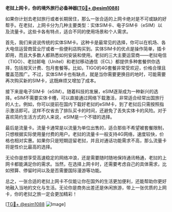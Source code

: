 **老挝上网卡，你的境外旅行必备神器[[TG💪+ @esim1088](https://t.me/s/esim1088)]**

如果你计划去老挝旅行或者长期居住，那么一张合适的上网卡绝对是不可或缺的好帮手。在老挝，上网卡分为几种主要类型：实体SIM卡、电子SIM卡（eSIM）以及流量卡。这些卡各有特点，适合不同的使用场景和个人需求。

首先，我们来说说传统的实体SIM卡。这种卡是最常见的选择，你可以在机场、各大电信运营商营业厅或者一些便利店购买到。实体SIM卡的优点是操作简单，插卡即用，而且大多数人都熟悉如何安装和使用。老挝的三大主要运营商——老挝电信（TIGO）、老挝邮电（Unitel）和老挝移动通信（ECL）都提供多种套餐供你选择，包括按天计费、包月套餐等。比如，TIGO的4G套餐非常受欢迎，价格合理且覆盖范围广。不过，实体SIM卡也有缺点，就是当你需要更换目的地时，可能需要再次购买新的SIM卡，这既麻烦又增加了成本。

接下来是电子SIM卡（eSIM）。随着科技的发展，eSIM逐渐成为一种新兴的选择。eSIM不需要实体卡槽，可以直接通过网络下载激活，非常适合经常出国旅行的人士。例如，你可以提前在国内下载好老挝的eSIM卡，到了老挝后只需按照指示激活即可。这样不仅省去了排队买卡的时间，还避免了丢失实体卡的风险。对于喜欢简约生活方式的人来说，eSIM是一个不错的选择。

最后是流量卡。流量卡通常是以流量为单位出售的，适合那些不希望被套餐限制，只想根据实际使用量付费的用户。老挝的流量卡一般支持4G网络，速度较快，价格也相对实惠。如果你只是短期逗留老挝，并且对通话功能需求不高，那么流量卡将是性价比最高的选择。

无论你是想享受高速稳定的网络冲浪，还是需要随时随地保持通讯畅通，老挝的上网卡都能满足你的需求。当然，在选择上网卡时，还需要考虑自己的具体需求，比如预算、停留时间以及是否需要国际漫游等功能。

总之，一张合适的老挝上网卡不仅能让你在国外的生活更加便利，还能帮助你更好地融入当地的文化与生活。无论你是商务出差还是休闲旅游，带上一张优质的上网卡，你的老挝之旅一定会更加精彩！

[[TG💪+ @esim1088](https://t.me/s/esim1088) ![Image](https://i.postimg.cc/4NQfJmqS/Snipaste-2025-05-13-00-14-12.png)]